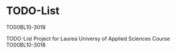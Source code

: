 # TODO-List
TO00BL10-3018

TODO-List Project for Laurea Universy of Applied Sciences Course TO00BL10-3018